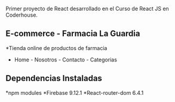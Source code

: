 Primer proyecto de React desarrollado en el Curso de React JS en Coderhouse.

## E-commerce - Farmacia La Guardia

*Tienda online de productos de farmacia
* Home - Nosotros - Contacto - Categorias

## Dependencias Instaladas

*npm modules
*Firebase 9.12.1
*React-router-dom 6.4.1


